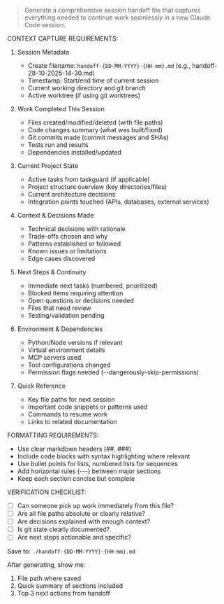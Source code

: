 > Generate a comprehensive session handoff file that captures everything needed to continue work seamlessly in a new Claude 
Code session.

CONTEXT CAPTURE REQUIREMENTS:

1. Session Metadata
   - Create filename: `handoff-{DD-MM-YYYY}-{HH-mm}.md` (e.g., handoff-28-10-2025-14-30.md)
   - Timestamp: Start/end time of current session
   - Current working directory and git branch
   - Active worktree (if using git worktrees)

2. Work Completed This Session
   - Files created/modified/deleted (with file paths)
   - Code changes summary (what was built/fixed)
   - Git commits made (commit messages and SHAs)
   - Tests run and results
   - Dependencies installed/updated

3. Current Project State
   - Active tasks from taskguard (if applicable)
   - Project structure overview (key directories/files)
   - Current architecture decisions
   - Integration points touched (APIs, databases, external services)

4. Context & Decisions Made
   - Technical decisions with rationale
   - Trade-offs chosen and why
   - Patterns established or followed
   - Known issues or limitations
   - Edge cases discovered

5. Next Steps & Continuity
   - Immediate next tasks (numbered, prioritized)
   - Blocked items requiring attention
   - Open questions or decisions needed
   - Files that need review
   - Testing/validation pending

6. Environment & Dependencies
   - Python/Node versions if relevant
   - Virtual environment details
   - MCP servers used
   - Tool configurations changed
   - Permission flags needed (--dangerously-skip-permissions)

7. Quick Reference
   - Key file paths for next session
   - Important code snippets or patterns used
   - Commands to resume work
   - Links to related documentation

FORMATTING REQUIREMENTS:
- Use clear markdown headers (##, ###)
- Include code blocks with syntax highlighting where relevant
- Use bullet points for lists, numbered lists for sequences
- Add horizontal rules (---) between major sections
- Keep each section concise but complete

VERIFICATION CHECKLIST:
- [ ] Can someone pick up work immediately from this file?
- [ ] Are all file paths absolute or clearly relative?
- [ ] Are decisions explained with enough context?
- [ ] Is git state clearly documented?
- [ ] Are next steps actionable and specific?

Save to: `./handoff-{DD-MM-YYYY}-{HH-mm}.md`

After generating, show me:
1. File path where saved
2. Quick summary of sections included
3. Top 3 next actions from handoff 